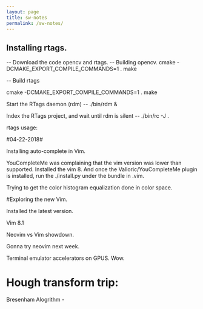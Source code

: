 ```yaml
---
layout: page
title: sw-notes
permalink: /sw-notes/
---
```

## Installing rtags.

-- Download the code opencv and rtags.
-- Building opencv.
cmake -DCMAKE_EXPORT_COMPILE_COMMANDS=1 .
make

-- Build rtags

cmake -DCMAKE_EXPORT_COMPILE_COMMANDS=1 .
make

Start the RTags daemon (rdm) -- ./bin/rdm &

Index the RTags project, and wait until rdm is silent -- ./bin/rc -J .

rtags usage:

#04-22-2018#

Installing auto-complete in Vim.

YouCompleteMe was complaining that the vim version was lower than supported.
Installed the vim 8. And once the Valloric/YouCompleteMe plugin is installed,
run the ./install.py under the bundle in .vim.

Trying to get the color histogram equalization done in color space.

#Exploring the new Vim.

Installed the latest version.

Vim 8.1

Neovim vs Vim showdown.

Gonna try neovim next week.

Terminal emulator accelerators on GPUS. Wow.

# Hough transform trip:

Bresenham Alogrithm - 
